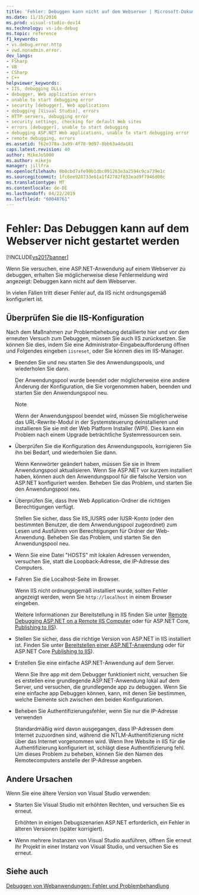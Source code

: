```yaml
---
title: 'Fehler: Debuggen kann nicht auf dem Webserver | Microsoft-Dokumentation'
ms.date: 11/15/2016
ms.prod: visual-studio-dev14
ms.technology: vs-ide-debug
ms.topic: reference
f1_keywords:
- vs.debug.error.http
- vwd.nonadmin.error.
dev_langs:
- FSharp
- VB
- CSharp
- C++
helpviewer_keywords:
- IIS, debugging DLLs
- debugger, Web application errors
- unable to start debugging error
- security [debugger], Web applications
- debugging [Visual Studio], errors
- HTTP servers, debugging error
- security settings, checking for default Web sites
- errors [debugger], unable to start debugging
- debugging ASP.NET Web applications, unable to start debugging error
- remote debugging, errors
ms.assetid: f62e378a-3a99-4f78-9d97-8bb63a4da181
caps.latest.revision: 40
author: MikeJo5000
ms.author: mikejo
manager: jillfra
ms.openlocfilehash: 0b0cbd7afe90b1dbc091263e3a2594c9ca739e1c
ms.sourcegitcommit: 1fc6ee928733e61a1f42782f832ead9f7946d00c
ms.translationtype: MT
ms.contentlocale: de-DE
ms.lasthandoff: 04/22/2019
ms.locfileid: "60048761"
---
```

# <a name="error-unable-to-start-debugging-on-the-web-server"></a>Fehler: Das Debuggen kann auf dem Webserver nicht gestartet werden
[!INCLUDE[vs2017banner](../includes/vs2017banner.md)]

Wenn Sie versuchen, eine ASP.NET-Anwendung auf einem Webserver zu debuggen, erhalten Sie möglicherweise diese Fehlermeldung wird angezeigt: Debuggen kann nicht auf dem Webserver.
  
In vielen Fällen tritt dieser Fehler auf, da IIS nicht ordnungsgemäß konfiguriert ist.

## <a name="vxtbshttpservererrorsthingstocheck"></a> Überprüfen Sie die IIS-Konfiguration

Nach dem Maßnahmen zur Problembehebung detaillierte hier und vor dem erneuten Versuch zum Debuggen, müssen Sie auch IIS zurücksetzen. Sie können Sie dies, indem Sie eine Administrator-Eingabeaufforderung öffnen und Folgendes eingeben `iisreset`, oder Sie können dies im IIS-Manager. 

* Beenden Sie und neu starten Sie des Anwendungspools, und wiederholen Sie dann.

    Der Anwendungspool wurde beendet oder möglicherweise eine andere Änderung der Konfiguration, die Sie vorgenommen haben, beenden und starten Sie den Anwendungspool neu.
    
    > [!NOTE]
    > Wenn der Anwendungspool beendet wird, müssen Sie möglicherweise das URL-Rewrite-Modul in der Systemsteuerung deinstallieren und installieren Sie sie mit der Web Platform Installer (WPI). Dies kann ein Problem nach einem Upgrade beträchtliche Systemressourcen sein.

* Überprüfen Sie die Konfiguration des Anwendungspools, korrigieren Sie ihn bei Bedarf, und wiederholen Sie dann.

    Wenn Kennwörter geändert haben, müssen Sie sie in Ihrem Anwendungspool aktualisieren. Wenn Sie ASP.NET vor kurzem installiert haben, können auch den Anwendungspool für die falsche Version von ASP.NET konfiguriert werden. Beheben Sie das Problem, und starten Sie den Anwendungspool neu.
    
* Überprüfen Sie, dass Ihre Web Application-Ordner die richtigen Berechtigungen verfügt.

    Stellen Sie sicher, dass Sie IIS_IUSRS oder IUSR-Konto (oder den bestimmten Benutzer, die dem Anwendungspool zugeordnet) zum Lesen und Ausführen von Berechtigungen für Ordner der Web-Anwendung. Beheben Sie das Problem, und starten Sie den Anwendungspool neu.

* Wenn Sie eine Datei "HOSTS" mit lokalen Adressen verwenden, versuchen Sie, statt die Loopback-Adresse, die IP-Adresse des Computers.

* Fahren Sie die Localhost-Seite im Browser.

     Wenn IIS nicht ordnungsgemäß installiert wurde, sollten Fehler angezeigt werden, wenn Sie `http://localhost` in einem Browser eingeben.
     
     Weitere Informationen zur Bereitstellung in IIS finden Sie unter [Remote Debugging ASP.NET on a Remote IIS Computer](../debugger/remote-debugging-aspnet-on-a-remote-iis-7-5-computer.md) oder für ASP.NET Core, [Publishing to IIS](https://docs.asp.net/en/latest/publishing/iis.html)).

* Stellen Sie sicher, dass die richtige Version von ASP.NET in IIS installiert ist.  Finden Sie unter [Bereitstellen einer ASP.NET-Anwendung](../debugger/remote-debugging-aspnet-on-a-remote-iis-7-5-computer.md#BKMK_deploy_asp_net) oder für ASP.NET Core [Publishing to IIS](https://docs.asp.net/en/latest/publishing/iis.html)).

* Erstellen Sie eine einfache ASP.NET-Anwendung auf dem Server.

     Wenn Sie Ihre app mit dem Debugger funktioniert nicht, versuchen Sie es erstellen eine grundlegende ASP.NET-Anwendung lokal auf dem Server, und versuchen, die grundlegende app zu debuggen. Wenn Sie eine einfache app Debuggen können, kann, mit denen Sie bestimmen, welche Elemente sich zwischen den beiden Konfigurationen.
  
* Beheben Sie Authentifizierungsfehler, wenn Sie nur die IP-Adresse verwenden

     Standardmäßig wird davon ausgegangen, dass IP-Adressen dem Internet zuzuordnen sind, während die NTLM-Authentifizierung nicht über das Internet vorgenommen wird. Wenn Ihre Website in IIS für die Authentifizierung konfiguriert ist, schlägt diese Authentifizierung fehl. Um dieses Problem zu beheben, können Sie den Namen des Remotecomputers anstelle der IP-Adresse angeben.
     
## <a name="other-causes"></a>Andere Ursachen

Wenn Sie eine ältere Version von Visual Studio verwenden:

- Starten Sie Visual Studio mit erhöhten Rechten, und versuchen Sie es erneut.

    Erhöhten in einigen Debugszenarien ASP.NET erforderlich, ein Fehler in älteren Versionen (später korrigiert).
    
- Wenn mehrere Instanzen von Visual Studio ausführen, öffnen Sie erneut Ihr Projekt in einer Instanz von Visual Studio, und versuchen Sie es erneut.

## <a name="see-also"></a>Siehe auch  
 [Debuggen von Webanwendungen: Fehler und Problembehandlung](../debugger/debugging-web-applications-errors-and-troubleshooting.md)
